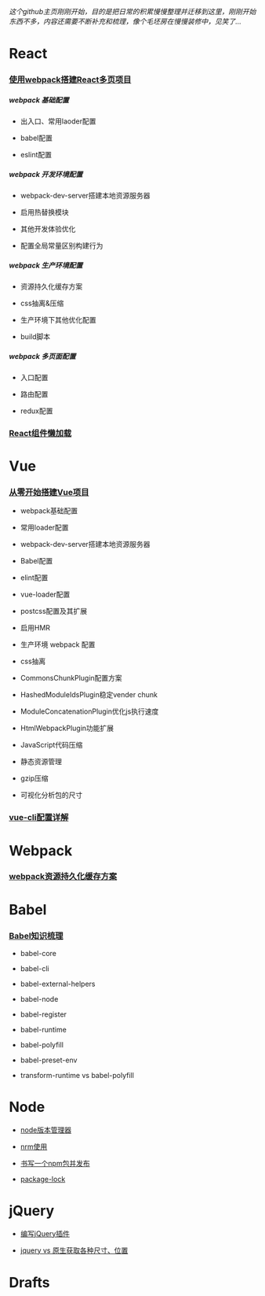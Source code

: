 *这个github主页刚刚开始，目的是把日常的积累慢慢整理并迁移到这里，刚刚开始东西不多，内容还需要不断补充和梳理，像个毛坯房在慢慢装修中，见笑了...*

# React

### [使用webpack搭建React多页项目](https://github.com/joeny3154/react-webpack-multiple-pages/blob/master/README.md)

##### webpack 基础配置

- 出入口、常用laoder配置

- babel配置

- eslint配置

##### webpack 开发环境配置

- webpack-dev-server搭建本地资源服务器

- 启用热替换模块

- 其他开发体验优化

- 配置全局常量区别构建行为

##### webpack 生产环境配置

- 资源持久化缓存方案

- css抽离&压缩

- 生产环境下其他优化配置

- build脚本

##### webpack 多页面配置

- 入口配置

- 路由配置

- redux配置

### [React组件懒加载](https://github.com/joeny3154/react-lazilyload)

# Vue

### [从零开始搭建Vue项目](https://github.com/joeny3154/vue-cli-like/blob/master/README.md)

- webpack基础配置

- 常用loader配置

- webpack-dev-server搭建本地资源服务器

- Babel配置

- elint配置

- vue-loader配置

- postcss配置及其扩展

- 启用HMR

- 生产环境 webpack 配置

- css抽离

- CommonsChunkPlugin配置方案

- HashedModuleIdsPlugin稳定vender chunk

- ModuleConcatenationPlugin优化js执行速度

- HtmlWebpackPlugin功能扩展

- JavaScript代码压缩

- 静态资源管理

- gzip压缩

- 可视化分析包的尺寸

### [vue-cli配置详解](https://github.com/joeny3154/vue-cli-webpack-comments/blob/master/README.md)

# Webpack

### [webpack资源持久化缓存方案](https://github.com/joeny3154/react-webpack-multiple-pages/blob/master/doc/webpack资源持久化缓存方案)

# Babel

### [Babel知识梳理](https://github.com/joeny3154/daily-notes/blob/master/babel/doc/doc.md)

- babel-core

- babel-cli

- babel-external-helpers

- babel-node

- babel-register

- babel-runtime

- babel-polyfill

- babel-preset-env

- transform-runtime vs babel-polyfill

# Node

- [node版本管理器](https://github.com/joeny3154/daily-notes/blob/master/nodeJs/nvm_node版本管理器.md)

- [nrm使用](https://github.com/joeny3154/daily-notes/blob/master/nodeJs/npm/nrm使用.md)

- [书写一个npm包并发布](https://github.com/joeny3154/daily-notes/blob/master/nodeJs/npm/书写一个npm包并发布.md)

- [package-lock](https://github.com/joeny3154/daily-notes/blob/master/nodeJs/npm/package-lock.json.md)

# jQuery

- [编写jQuery插件](https://github.com/joeny3154/daily-notes/blob/master/jQuery/手写jQuery插件.md)

- [jquery vs 原生获取各种尺寸、位置](https://github.com/joeny3154/daily-notes/blob/master/jQuery/jquery_原生获取各种尺寸位置.md)

# Drafts

